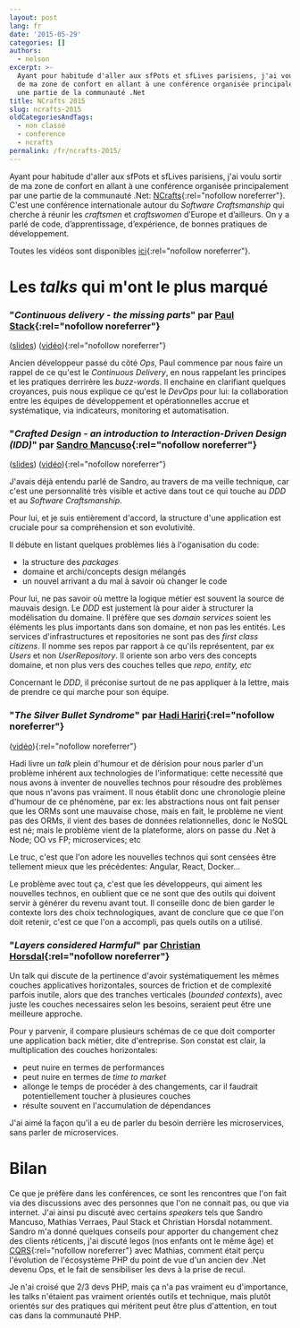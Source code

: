 ```yaml
---
layout: post
lang: fr
date: '2015-05-29'
categories: []
authors:
  - nelson
excerpt: >-
  Ayant pour habitude d'aller aux sfPots et sfLives parisiens, j'ai voulu sortir
  de ma zone de confort en allant à une conférence organisée principalement par
  une partie de la communauté .Net
title: NCrafts 2015
slug: ncrafts-2015
oldCategoriesAndTags:
  - non classé
  - conference
  - ncrafts
permalink: /fr/ncrafts-2015/
---
```


Ayant pour habitude d'aller aux sfPots et sfLives parisiens, j'ai voulu sortir de ma zone de confort en allant à une conférence organisée principalement par une partie de la communauté .Net: [NCrafts](http://ncrafts.io/){:rel="nofollow noreferrer"}. C'est une conférence internationale autour du *Software Craftsmanship* qui cherche à réunir les *craftsmen* et *craftswomen* d’Europe et d’ailleurs. On y a parlé de code, d’apprentissage, d’expérience, de bonnes pratiques de développement.

Toutes les vidéos sont disponibles [ici](http://videos.ncrafts.io/){:rel="nofollow noreferrer"}.

Les *talks* qui m'ont le plus marqué
====================================

### "*Continuous delivery - the missing parts*" par [Paul Stack](https://twitter.com/stack72){:rel="nofollow noreferrer"}

([slides](https://speakerdeck.com/stack72/continuous-delivery-the-missing-parts)) ([vidéo](https://vimeo.com/130216882)){:rel="nofollow noreferrer"}

Ancien développeur passé du côté *Ops*, Paul commence par nous faire un rappel de ce qu'est le *Continuous Delivery*, en nous rappelant les principes et les pratiques derrirère les *buzz-words*. Il enchaine en clarifiant quelques croyances, puis nous explique ce qu'est le *DevOps* pour lui: la collaboration entre les équipes de développement et opérationnelles accrue et systématique, via indicateurs, monitoring et automatisation.

### "*Crafted Design - an introduction to Interaction-Driven Design (IDD)*" par [Sandro Mancuso](https://twitter.com/sandromancuso){:rel="nofollow noreferrer"}

([slides](http://www.slideshare.net/sandromancuso/crafted-design-ljc-world-tour-mash-up-2014)) ([vidéo](https://vimeo.com/130256611)){:rel="nofollow noreferrer"}

J'avais déjà entendu parlé de Sandro, au travers de ma veille technique, car c'est une personnalité très visible et active dans tout ce qui touche au *DDD* et au *Software Craftsmanship*.

Pour lui, et je suis entièrement d'accord, la structure d'une application est cruciale pour sa compréhension et son evolutivité.

Il débute en listant quelques problèmes liés à l'oganisation du code:
- la structure des *packages*
- domaine et archi/concepts design mélangés
- un nouvel arrivant a du mal à savoir où changer le code

Pour lui, ne pas savoir où mettre la logique métier est souvent la source de mauvais design. Le *DDD* est justement là pour aider à structurer la modélisation du domaine. Il préfère que ses *domain services* soient les éléments les plus importants dans son domaine, et non pas les entités. Les services d'infrastructures et repositories ne sont pas des *first class citizens*. Il nomme ses repos par rapport à ce qu'ils représentent, par ex *Users* et non *UserRepository*. Il oriente son arbo vers des concepts domaine, et non plus vers des couches telles que *repo, entity, etc*

Concernant le *DDD*, il préconise surtout de ne pas appliquer à la lettre, mais de prendre ce qui marche pour son équipe.

### "*The Silver Bullet Syndrome*" par [Hadi Hariri](https://twitter.com/hhariri){:rel="nofollow noreferrer"}

([vidéo](https://vimeo.com/130202574)){:rel="nofollow noreferrer"}

Hadi livre un *talk* plein d'humour et de dérision pour nous parler d'un problème inhérent aux technologies de l'informatique: cette necessité que nous avons à inventer de nouvelles technos pour résoudre des problèmes que nous n'avons pas vraiment. Il nous établit donc une chronologie pleine d'humour de ce phénomène, par ex: les abstractions nous ont fait penser que les ORMs sont une mauvaise chose, mais en fait, le problème ne vient pas des ORMs, il vient des bases de données relationnelles, donc le NoSQL est né; mais le problème vient de la plateforme, alors on passe du .Net à Node; OO vs FP; microservices; etc

Le truc, c'est que l'on adore les nouvelles technos qui sont censées être tellement mieux que les précédentes: Angular, React, Docker...

Le problème avec tout ça, c'est que les développeurs, qui aiment les nouvelles technos, en oublient que ce ne sont que des outils qui doivent servir à générer du revenu avant tout. Il conseille donc de bien garder le contexte lors des choix technologiques, avant de conclure que ce que l'on doit retenir, c'est ce que l'on a accompli, pas quels outils on a utilisé.

### "*Layers considered Harmful*" par [Christian Horsdal](https://twitter.com/chr_horsdal){:rel="nofollow noreferrer"}

Un talk qui discute de la pertinence d'avoir systématiquement les mêmes couches applicatives horizontales, sources de friction et de complexité parfois inutile, alors que des tranches verticales (*bounded contexts*), avec juste les couches necessaires selon les besoins, seraient peut être une meilleure approche.

Pour y parvenir, il compare plusieurs schémas de ce que doit comporter une application back métier, dite d'entreprise. Son constat est clair, la multiplication des couches horizontales:

- peut nuire en termes de performances
- peut nuire en termes de *time to market*
- allonge le temps de procéder à des changements, car il faudrait potentiellement toucher à plusieures couches
- résulte souvent en l'accumulation de dépendances

J'ai aimé la façon qu'il a eu de parler du besoin derrière les microservices, sans parler de microservices.

Bilan
=====

Ce que je préfère dans les conférences, ce sont les rencontres que l'on fait via des discussions avec des personnes que l'on ne connait pas, ou que via internet. J'ai ainsi pu discuté avec certains *speakers* tels que Sandro Mancuso, Mathias Verraes, Paul Stack et Christian Horsdal notamment. Sandro m'a donné quelques conseils pour apporter du changement chez des clients réticents, j'ai discuté legos (nos enfants ont le même âge) et [CQRS](https://blog.eleven-labs.com/cqrs-pattern/){:rel="nofollow noreferrer"} avec Mathias, comment était perçu l'évolution de l'écosystème PHP du point de vue d'un ancien dev .Net devenu Ops, et le fait de sensibiliser les devs à la prise de recul.

Je n'ai croisé que 2/3 devs PHP, mais ça n'a pas vraiment eu d'importance, les talks n'étaient pas vraiment orientés outils et technique, mais plutôt orientés sur des pratiques qui méritent peut être plus d'attention, en tout cas dans la communauté PHP.
